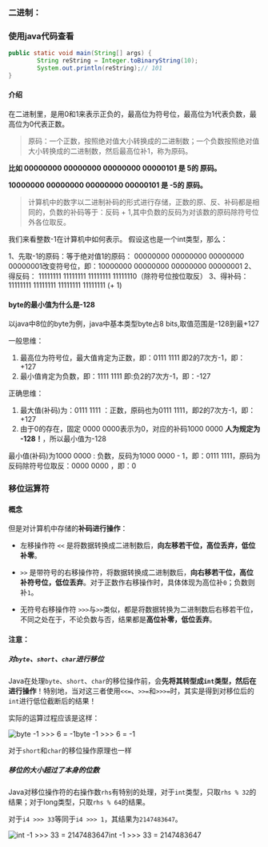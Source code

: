 ### 二进制：

### 使用java代码查看

~~~java
public static void main(String[] args) {
		String reString = Integer.toBinaryString(10);
		System.out.println(reString);// 101
}
~~~



#### 介绍

在二进制里，是用0和1来表示正负的，最高位为符号位，最高位为1代表负数，最高位为0代表正数。

> 原码：一个正数，按照绝对值大小转换成的二进制数；一个负数按照绝对值大小转换成的二进制数，然后最高位补1，称为原码。

**比如 00000000 00000000 00000000 00000101 是 5的 原码。**

**10000000 00000000 00000000 00000101 是 -5的 原码。**

> 计算机中的数字以二进制补码的形式进行存储，正数的原、反、补码都是相同的，负数的补码等于：反码 + 1,其中负数的反码为对该数的原码除符号位外各位取反。

我们来看整数-1在计算机中如何表示。 
假设这也是一个int类型，那么： 

1、先取-1的原码：等于绝对值1的原码： 00000000 00000000 00000000 00000001改变符号位，即：10000000 00000000 00000000 00000001 
2、得反码：   11111111 11111111 11111111 11111110（除符号位按位取反） 
3、得补码：   11111111 11111111 11111111 11111111 (+ 1)

#### byte的最小值为什么是-128

 以java中8位的byte为例，java中基本类型byte占8 bits,取值范围是-128到最+127

一般思维：

1. 最高位为符号位，最大值肯定为正数，即：0111 1111 即2的7次方-1，即：+127
2. 最小值肯定为负数，即：1111 1111 即:负2的7次方-1，即：-127

正确思维：

1. 最大值(补码)为：0111 1111 ：正数，原码也为0111 1111，即2的7次方-1，即：+127
2. 由于0的存在，固定 0000 0000表示为0，对应的补码1000 0000 **人为规定为 -128！**，所以最小值为-128

最小值(补码)为1000 0000 : 负数，反码为1000 0000 - 1，即：0111 1111，原码为反码除符号位取反：0000 0000 ，即：0



### 移位运算符

#### 概念

但是对计算机中存储的**补码进行操作**：

- 左移操作符 `<<` 是将数据转换成二进制数后，**向左移若干位，高位丢弃，低位补零**。

- `>>` 是带符号的右移操作符，将数据转换成二进制数后，**向右移若干位，高位补符号位，低位丢弃**。对于正数作右移操作时，具体体现为高位补`0`；负数则补`1`。
- 无符号右移操作符 `>>>`与`>>`类似，都是将数据转换为二进制数后右移若干位，不同之处在于，不论负数与否，结果都是**高位补零，低位丢弃**。



#### 注意：

##### 对`byte`、`short`、`char`进行移位

Java在处理`byte`、`short`、`char`的移位操作前，会**先将其转型成`int`类型，然后在进行操作**！特别地，当对这三者使用`<<=`、`>>=`和`>>>=`时，其实是得到对移位后的`int`进行低位截断后的结果！

实际的运算过程应该是这样：	

![byte -1 >>> 6 = -1](https://p1-jj.byteimg.com/tos-cn-i-t2oaga2asx/gold-user-assets/2019/12/22/16f2d2e512a59dfe~tplv-t2oaga2asx-jj-mark:3024:0:0:0:q75.awebp)byte -1 >>> 6 = -1

对于`short`和`char`的移位操作原理也一样

##### 移位的大小超过了本身的位数

Java对移位操作符的右操作数`rhs`有特别的处理，对于`int`类型，只取`rhs % 32`的结果；对于long类型，只取`rhs % 64`的结果。

对于`i4 >>> 33`等同于`i4 >>> 1`，其结果为`2147483647`。

![int -1 >>> 33 = 2147483647](https://p1-jj.byteimg.com/tos-cn-i-t2oaga2asx/gold-user-assets/2019/12/22/16f2d2e53a7e1af2~tplv-t2oaga2asx-jj-mark:3024:0:0:0:q75.awebp)int -1 >>> 33 = 2147483647